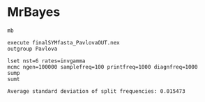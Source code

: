 # MrBayes 

    mb

    execute finalSYMfasta_PavlovaOUT.nex
    outgroup Pavlova

    lset nst=6 rates=invgamma
    mcmc ngen=100000 samplefreq=100 printfreq=1000 diagnfreq=1000
    sump
    sumt

    Average standard deviation of split frequencies: 0.015473
